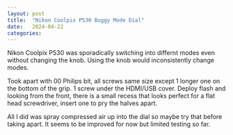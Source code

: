 ```yaml
---
layout: post
title:  "Nikon Coolpix P530 Buggy Mode Dial"
date:   2024-04-22
categories:
---
```


Nikon Coolpix P530 was sporadically switching into differnt modes even without changing the knob. Using the knob would inconsistently change modes.

Took apart with 00 Philips bit, all screws same size except 1 longer one on the bottom of the grip. 1 screw under the HDMI/USB cover. Deploy flash and looking from the front, there is a small recess that looks perfect for a flat head screwdriver, insert one to pry the halves apart.

All I did was spray compressed air up into the dial so maybe try that before taking apart. It seems to be improved for now but limited testing so far.
